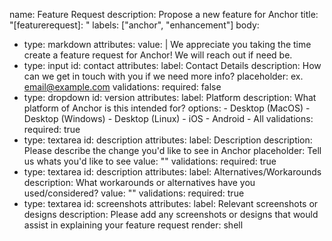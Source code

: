 name: Feature Request
description: Propose a new feature for Anchor
title: "[featurerequest]: "
labels: ["anchor", "enhancement"]
body:
  - type: markdown
    attributes:
      value: |
        We appreciate you taking the time create a feature request for Anchor!  We will reach out if need be.
  - type: input
    id: contact
    attributes:
      label: Contact Details
      description: How can we get in touch with you if we need more info?
      placeholder: ex. email@example.com
    validations:
      required: false
  - type: dropdown
    id: version
    attributes:
      label: Platform
      description: What platform of Anchor is this intended for?
      options:
        - Desktop (MacOS)
        - Desktop (Windows)
        - Desktop (Linux)
        - iOS
        - Android
        - All
    validations:
      required: true
  - type: textarea
    id: description
    attributes:
      label: Description
      description: Please describe the change you'd like to see in Anchor
      placeholder: Tell us whats you'd like to see
      value: ""
    validations:
      required: true
  - type: textarea
    id: description
    attributes:
      label: Alternatives/Workarounds
      description: What workarounds or alternatives have you used/considered?
      value: ""
    validations:
      required: true       
  - type: textarea
    id: screenshots
    attributes:
      label: Relevant screenshots or designs
      description: Please add any screenshots or designs that would assist in explaining your feature request
      render: shell
